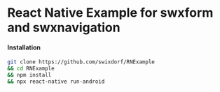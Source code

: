 React Native Example for swxform and swxnavigation
=====================
#### Installation
```bash
git clone https://github.com/swixdorf/RNExample
&& cd RNExample
&& npm install
&& npx react-native run-android
```